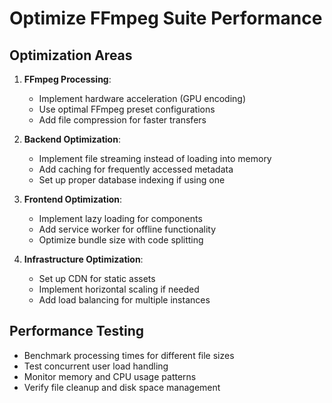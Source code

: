 # Optimize FFmpeg Suite Performance

## Optimization Areas
1. **FFmpeg Processing**:
   - Implement hardware acceleration (GPU encoding)
   - Use optimal FFmpeg preset configurations
   - Add file compression for faster transfers

2. **Backend Optimization**:
   - Implement file streaming instead of loading into memory
   - Add caching for frequently accessed metadata
   - Set up proper database indexing if using one

3. **Frontend Optimization**:
   - Implement lazy loading for components
   - Add service worker for offline functionality
   - Optimize bundle size with code splitting

4. **Infrastructure Optimization**:
   - Set up CDN for static assets
   - Implement horizontal scaling if needed
   - Add load balancing for multiple instances

## Performance Testing
- Benchmark processing times for different file sizes
- Test concurrent user load handling
- Monitor memory and CPU usage patterns
- Verify file cleanup and disk space management
